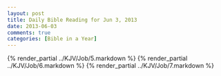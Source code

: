 ```yaml
---
layout: post
title: Daily Bible Reading for Jun 3, 2013
date: 2013-06-03
comments: true
categories: [Bible in a Year]
---
```

{% render_partial ../KJV/Job/5.markdown %}
{% render_partial ../KJV/Job/6.markdown %}
{% render_partial ../KJV/Job/7.markdown %}
